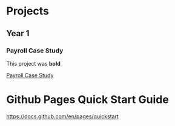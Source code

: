 # Projects

## Year 1
### Payroll Case Study
This project was **bold**

[Payroll Case Study](https://github.com/robertwh09/Payroll-Case-Study)


# Github Pages Quick Start Guide
https://docs.github.com/en/pages/quickstart
